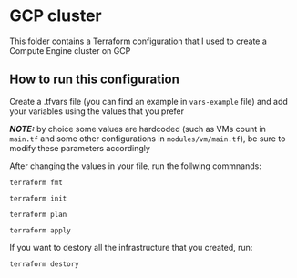 # GCP cluster

This folder contains a Terraform configuration that I used to create a Compute Engine cluster on GCP

## How to run this configuration

Create a .tfvars file (you can find an example in <code>vars-example</code> file) and add your variables using the values that you prefer

**_NOTE:_** by choice some values are hardcoded (such as VMs count in <code>main.tf</code> and some other configurations in <code>modules/vm/main.tf</code>), be sure to modify these parameters accordingly

After changing the values in your file, run the follwing commnands:

<code>terraform fmt</code>

<code>terraform init</code>

<code>terraform plan</code>

<code>terraform apply</code>

If you want to destory all the infrastructure that you created, run:

<code>terraform destory</code>
